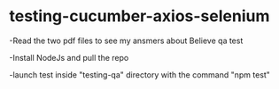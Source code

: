 # testing-cucumber-axios-selenium

-Read the two pdf files to see my ansmers about Believe qa test

-Install NodeJs and pull the repo

-launch test inside "testing-qa" directory with the command "npm test"
